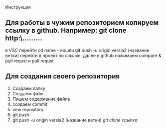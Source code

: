 Инструкция
## Для работы в чужим репозиторием копируем ссылку в github. Например: git clone http:\\.........
в VSC перейти cd name - вошли
git push -u origin versia2 (название ветки)
перейти в проект по ссылке. 
далее в github нажимаем compare & pull requst  и pull requst
## Для создания своего репозитория 
1. Создаем папку
2. Создаем файл
3. Пишем содержание файла
4. создаем commit
5. new repository
6. git push
7. git push -u origin versia2 (название ветки)
*git clone ссылка*